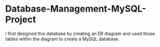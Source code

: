 # Database-Management-MySQL-Project
I first designed this database by creating an ER diagram and used those tables within the diagram to create a MySQL database.
